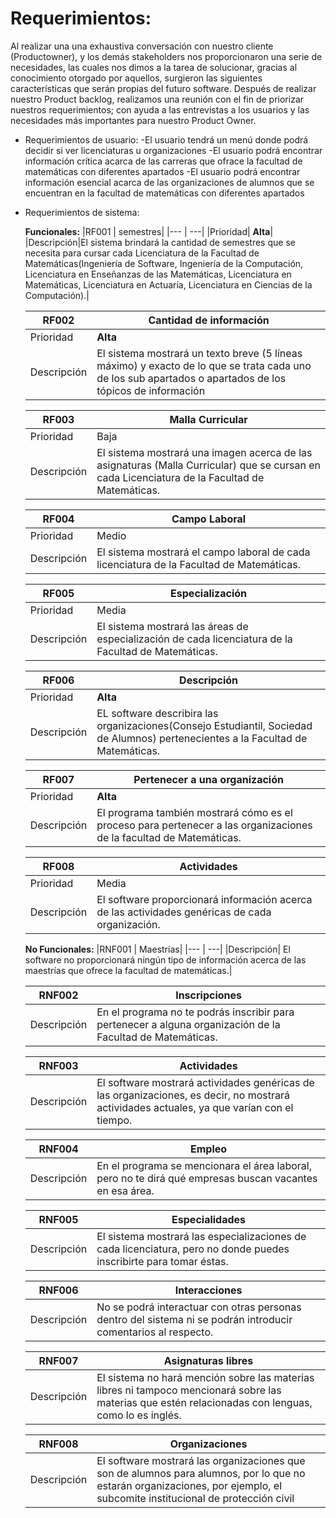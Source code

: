 # Requerimientos:
Al realizar una una exhaustiva conversación con nuestro cliente (Productowner),  y  los demás stakeholders nos proporcionaron una serie de necesidades, las cuales nos dimos a la tarea de solucionar, gracias al conocimiento otorgado por aquellos, surgieron las siguientes características que serán propias del futuro software. Después de realizar nuestro Product backlog, realizamos una reunión con el fin de priorizar nuestros requerimientos; con ayuda a las entrevistas a los usuarios y las necesidades más importantes para nuestro Product Owner. 

  - Requerimientos de usuario:
    -El usuario tendrá un menú donde podrá decidir si ver licenciaturas u organizaciones
    -El usuario podrá encontrar información crítica acarca de las carreras que ofrace la facultad de matemáticas con diferentes apartados
    -El usuario podrá encontrar información esencial acarca de las organizaciones de alumnos que se encuentran en la facultad de matemáticas con diferentes apartados
  
 - Requerimientos de sistema:
  
    **Funcionales:** 
    |RF001 | semestres|
    |---  | ---|
    |Prioridad| **Alta**|
    |Descripción|El sistema brindará la cantidad de semestres que se necesita para cursar cada Licenciatura de la Facultad de Matemáticas(Ingeniería de Software, Ingeniería de la Computación, Licenciatura en Enseñanzas de las Matemáticas, Licenciatura en Matemáticas, Licenciatura en Actuaría, Licenciatura en Ciencias de la Computación).|
    
    |RF002 |Cantidad de información|
    |---  | ---|
    |Prioridad| **Alta** |
    |Descripción|El sistema mostrará un texto breve (5 líneas máximo) y exacto de lo que se trata cada uno de los sub apartados o apartados de los tópicos de información |
    
    |RF003 | Malla Curricular|
    |---  | ---|
    |Prioridad| Baja |
    |Descripción| El sistema mostrará una imagen acerca de las asignaturas (Malla Curricular) que se cursan en cada Licenciatura de la Facultad de Matemáticas. |
    
    |RF004 | Campo Laboral|
    |---  | ---|
    |Prioridad| Medio |
    |Descripción|El sistema mostrará el campo laboral de cada licenciatura de la Facultad de Matemáticas. |
    
    |RF005 | Especialización |
    |---  | ---|
    |Prioridad| Media |
    |Descripción| El sistema mostrará las áreas de especialización de cada licenciatura de la Facultad de Matemáticas.|
    
    |RF006 | Descripción |
    |---  | ---|
    |Prioridad| **Alta** |
    |Descripción|EL software describira las organizaciones(Consejo Estudiantil, Sociedad de Alumnos) pertenecientes a la Facultad de Matemáticas. |
    
    |RF007 | Pertenecer a una organización |
    |---  | ---|
    |Prioridad| **Alta**  |
    |Descripción|El programa también mostrará cómo es el proceso para pertenecer a las organizaciones de la facultad de Matemáticas. |
    
    |RF008 | Actividades |
    |---  | ---|
    |Prioridad| Media |
    |Descripción| El software proporcionará información acerca de las actividades genéricas de cada organización. |
    
    **No Funcionales:**
    |RNF001 | Maestrías|
    |---  | ---|
    |Descripción| El software no proporcionará ningún tipo de información acerca de las maestrías que ofrece la facultad de matemáticas.|
    
    |RNF002 | Inscripciones|
    |---  | ---|
    |Descripción| En el programa no te podrás inscribir para pertenecer a alguna organización de la Facultad de Matemáticas.|
    
    |RNF003 | Actividades|
    |---  | ---|
    |Descripción| El software mostrará actividades genéricas de las organizaciones, es decir, no mostrará actividades actuales, ya que varían con el tiempo.|
    
    |RNF004 | Empleo|
    |---  | ---|
    |Descripción| En el programa se mencionara el área laboral, pero no te dirá qué empresas buscan vacantes en esa área.|
    
    |RNF005 | Especialidades|
    |---  | ---|
    |Descripción| El sistema mostrará las especializaciones de cada licenciatura, pero no donde puedes inscribirte para tomar éstas.|
    
    |RNF006 | Interacciones|
    |---  | ---|
    |Descripción| No se podrá interactuar con otras personas dentro del sistema ni se podrán introducir comentarios al respecto.|
    
    |RNF007 | Asignaturas libres|
    |---  | ---|
    |Descripción| El sistema no hará mención sobre las materias libres ni tampoco mencionará sobre las materias que estén relacionadas con lenguas, como lo es inglés.|
    
    |RNF008 | Organizaciones|
    |---  | ---|
    |Descripción| El software mostrará las organizaciones que son de alumnos para alumnos, por lo que no estarán organizaciones, por ejemplo, el subcomite institucional de protección civil|

